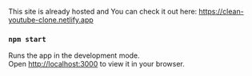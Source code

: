 This site is already hosted and You can check it out here: https://clean-youtube-clone.netlify.app
### `npm start`
Runs the app in the development mode.\
Open [http://localhost:3000](http://localhost:3000) to view it in your browser.

